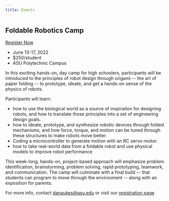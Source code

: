 ```yaml
---
title: Events
---
```


## Foldable Robotics Camp

[Register Now](https://specialevents.asu.edu/672513)

* June 13-17, 2022
* $250/student
* ASU Polytechnic Campus

In this exciting hands-on, day camp for high schoolers, participants will be introduced to the principles of robot design through origami -- the art of paper folding -- to prototype, ideate, and get a hands-on sense of the physics of robots.

Participants will learn:

* how to use the biological world as a source of inspiration for designing robots, and how to translate those principles into a set of engineering design goals.
* how to ideate, prototype, and synthesize robotic devices through folded mechanisms, and how force, torque, and motion can be tuned through these structures to make robots move better.
* Coding a microcontroller to generate motion with an RC servo-motor.
* how to take real-world data from a foldable robot and use physical models to improve robot performance

This week-long, hands-on, project-based approach will emphasize problem identification, brainstorming, problem solving, rapid prototyping, teamwork, and communication. The camp will culminate with a final build -- that students can program to move through the environment -- along with an exposition for parents.

For more info, contact <danaukes@asu.edu> or visit our [registration page](https://specialevents.asu.edu/672513)